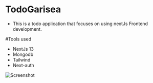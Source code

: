 # TodoGarisea
- This is a todo application that focuses on using nextJs Frontend development.

 #Tools used
 - NextJs 13
 - Mongodb
 - Tailwind
 - Next-auth


 ![Screenshot](uml.png)
